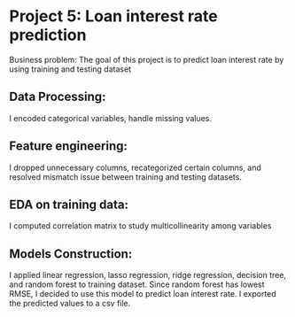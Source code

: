 # Project 5: Loan interest rate prediction
Business problem: The goal of this project is to predict loan interest rate by using training and testing dataset

## Data Processing:
I encoded categorical variables, handle missing values.
 
## Feature engineering:
I dropped unnecessary columns, recategorized certain columns, and resolved mismatch issue between training and testing datasets. 

## EDA on training data:
I computed correlation matrix to study multicollinearity among variables

## Models Construction:
I applied linear regression, lasso regression, ridge regression, decision tree, and random forest to training dataset. Since random forest has lowest RMSE, I decided to use this model to predict loan interest rate. I exported the predicted values to a csv file. 
